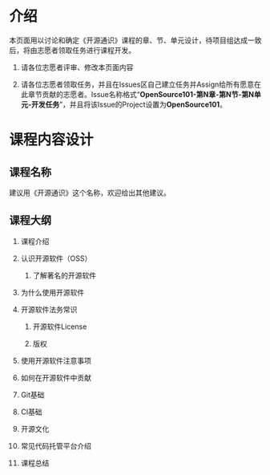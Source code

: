 # 介绍

本页面用以讨论和确定《开源通识》课程的章、节、单元设计，待项目组达成一致后，将由志愿者领取任务进行课程开发。

1. 请各位志愿者评审、修改本页面内容

1. 请各位志愿者领取任务，并且在Issues区自己建立任务并Assign给所有愿意在此章节贡献的志愿者。Issue名称格式“**OpenSource101-第N章-第N节-第N单元-开发任务**”，并且将该Issue的Project设置为**OpenSource101**。

# 课程内容设计

## 课程名称

建议用《开源通识》这个名称，欢迎给出其他建议。

## 课程大纲

1. 课程介绍

1. 认识开源软件（OSS）

    1. 了解著名的开源软件

1. 为什么使用开源软件

1. 开源软件法务常识

    1. 开源软件License

    1. 版权

1. 使用开源软件注意事项

1. 如何在开源软件中贡献

1. Git基础

1. CI基础

1. 开源文化

1. 常见代码托管平台介绍

1. 课程总结

